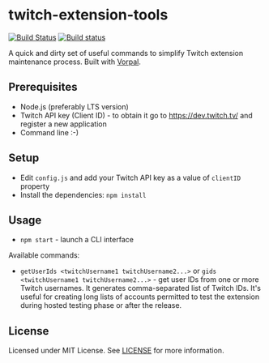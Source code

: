 # twitch-extension-tools
[![Build Status](https://travis-ci.org/lukemsc/twitch-extension-tools.svg?branch=master)](https://travis-ci.org/lukemsc/twitch-extension-tools)
[![Build status](https://ci.appveyor.com/api/projects/status/nrl3bl8t192fpvfh?svg=true)](https://ci.appveyor.com/project/lwojcik/twitch-extension-tools)

A quick and dirty set of useful commands to simplify Twitch extension maintenance process. Built with [Vorpal](https://vorpal.js.org/).

## Prerequisites

* Node.js (preferably LTS version)
* Twitch API key (Client ID) - to obtain it go to https://dev.twitch.tv/ and register a new application
* Command line :-)

## Setup

* Edit `config.js` and add your Twitch API key as a value of `clientID` property
* Install the dependencies:
  ```npm install```

## Usage

* `npm start` - launch a CLI interface

Available commands:

* `getUserIds <twitchUsername1 twitchUsername2...>` or `gids <twitchUsername1 twitchUsername2...>` - get user IDs from one or more Twitch usernames. It generates comma-separated list of Twitch IDs. It's useful for creating long lists of accounts permitted to test the extension during hosted testing phase or after the release.

## License

Licensed under MIT License. See [LICENSE](https://raw.githubusercontent.com/lukemsc/twitch-extension-tools/master/LICENSE) for more information.
